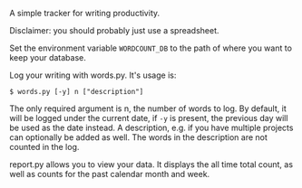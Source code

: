 A simple tracker for writing productivity.

Disclaimer: you should probably just use a spreadsheet.

Set the environment variable `WORDCOUNT_DB` to the path of where you want to keep your database.

Log your writing with words.py. It's usage is:
```
$ words.py [-y] n ["description"]
```
The only required argument is n, the number of words to log. By default, it will be logged under the current date, if `-y` is present, the previous day will be used as the date instead. A description, e.g. if you have multiple projects can optionally be added as well. The words in the description are not counted in the log.

report.py allows you to view your data. It displays the all time total count, as well as counts for the past calendar month and week.